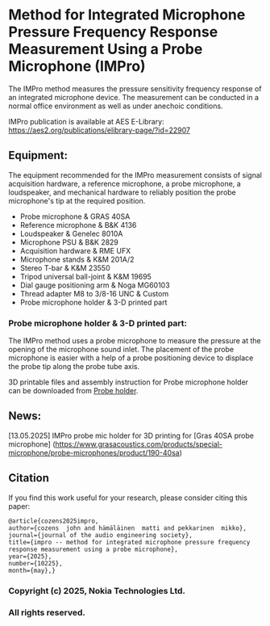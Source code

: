 # Method for Integrated Microphone Pressure Frequency Response Measurement Using a Probe Microphone (IMPro)

The IMPro method measures the pressure sensitivity frequency response of an integrated microphone device. The measurement can be conducted in a normal office environment as well as under anechoic conditions. 

IMPro publication is available at AES E-Library: https://aes2.org/publications/elibrary-page/?id=22907 

## Equipment:

The equipment recommended for the IMPro measurement consists of signal acquisition hardware, a reference microphone, a probe microphone, a loudspeaker, and mechanical hardware to reliably position the probe microphone's tip at the required position.

* Probe microphone & GRAS 40SA
* Reference microphone & B\&K 4136
* Loudspeaker & Genelec 8010A
* Microphone PSU & B\&K 2829
* Acquisition hardware & RME UFX
* Microphone stands & K\&M 201A/2
* Stereo T-bar & K\&M 23550
* Tripod universal ball-joint & K\&M 19695
* Dial gauge positioning arm & Noga MG60103
* Thread adapter M8 to 3/8-16 UNC & Custom
* Probe microphone holder & 3-D printed part

### Probe microphone holder & 3-D printed part:

The IMPro method uses a probe microphone to measure the pressure at the opening of the microphone sound inlet. The placement of the probe microphone is easier with a help of a probe positioning device to displace the probe tip along the probe tube axis. 

3D printable files and assembly instruction for Probe microphone holder can be downloaded from [Probe holder](https://github.com/nokiatech/impro/tree/main/probe_holder).

## News:
[13.05.2025] IMPro probe mic holder for 3D printing for [Gras 40SA probe microphone] (https://www.grasacoustics.com/products/special-microphone/probe-microphones/product/190-40sa)

## Citation

If you find this work useful for your research, please consider citing this paper:

```
@article{cozens2025impro, 
author={cozens  john and hämäläinen  matti and pekkarinen  mikko}, 
journal={journal of the audio engineering society}, 
title={impro -- method for integrated microphone pressure frequency response measurement using a probe microphone}, 
year={2025}, 
number={10225}, 
month={may},}
```

### **Copyright (c) 2025, Nokia Technologies Ltd.**
### **All rights reserved.**
